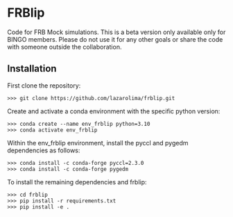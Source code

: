 # FRBlip

Code for FRB Mock simulations. This is a beta version only available only for BINGO members. Please do not use it for any other goals or share the code with someone outside the collaboration.

## Installation

First clone the repository:

```
>>> git clone https://github.com/lazarolima/frblip.git
```

Create and activate a conda environment with the specific python version:

```
>>> conda create --name env_frblip python=3.10
>>> conda activate env_frblip
```

Within the env_frblip environment, install the pyccl and pygedm dependencies as follows:

```
>>> conda install -c conda-forge pyccl=2.3.0
>>> conda install -c conda-forge pygedm
```

To install the remaining dependencies and frblip:

```
>>> cd frblip
>>> pip install -r requirements.txt
>>> pip install -e .
```
